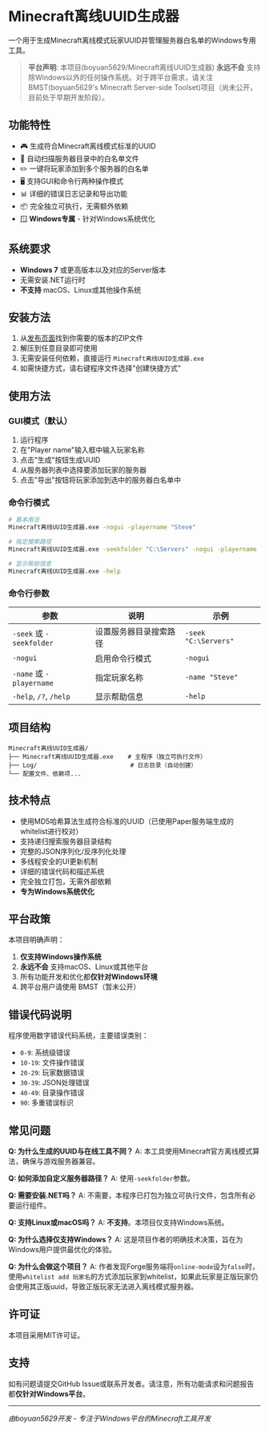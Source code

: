 # Minecraft离线UUID生成器

一个用于生成Minecraft离线模式玩家UUID并管理服务器白名单的Windows专用工具。

> **平台声明**: 本项目(boyuan5629/Minecraft离线UUID生成器) **永远不会** 支持除Windows以外的任何操作系统。对于跨平台需求，请关注 BMST(boyuan5629's Minecraft Server-side Toolset)项目（尚未公开，目前处于早期开发阶段）。

## 功能特性

- 🎮 生成符合Minecraft离线模式标准的UUID
- 📁 自动扫描服务器目录中的白名单文件
- ✏️ 一键将玩家添加到多个服务器的白名单
- 🖥️ 支持GUI和命令行两种操作模式
- 📊 详细的错误日志记录和导出功能
- 📦 完全独立可执行，无需额外依赖
- 🪟 **Windows专属** - 针对Windows系统优化

## 系统要求

- **Windows 7** 或更高版本以及对应的Server版本
- 无需安装.NET运行时
- **不支持** macOS、Linux或其他操作系统

## 安装方法

1. 从[发布页面](https://github.com/boyuan5629/boyuan5629-s-Minecraft-offline-UUID-generator/releases/tag/minecraft-server)找到你需要的版本的ZIP文件
2. 解压到任意目录即可使用
3. 无需安装任何依赖，直接运行 `Minecraft离线UUID生成器.exe`
4. 如需快捷方式，请右键程序文件选择"创建快捷方式"

## 使用方法

### GUI模式（默认）

1. 运行程序
2. 在"Player name"输入框中输入玩家名称
3. 点击"生成"按钮生成UUID
4. 从服务器列表中选择要添加玩家的服务器
5. 点击"导出"按钮将玩家添加到选中的服务器白名单中

### 命令行模式

```bash
# 基本用法
Minecraft离线UUID生成器.exe -nogui -playername "Steve"

# 指定搜索路径
Minecraft离线UUID生成器.exe -seekfolder "C:\Servers" -nogui -playername "Alex"

# 显示帮助信息
Minecraft离线UUID生成器.exe -help
```

### 命令行参数

| 参数 | 说明 | 示例 |
|------|------|------|
| `-seek` 或 `-seekfolder` | 设置服务器目录搜索路径 | `-seek "C:\Servers"` |
| `-nogui` | 启用命令行模式 | `-nogui` |
| `-name` 或 `-playername` | 指定玩家名称 | `-name "Steve"` |
| `-help`, `/?`, `/help` | 显示帮助信息 | `-help` |

## 项目结构

```
Minecraft离线UUID生成器/
├── Minecraft离线UUID生成器.exe    # 主程序（独立可执行文件）
├── Log/                          # 日志目录（自动创建）
└── 配置文件、依赖项...
```

## 技术特点

- 使用MD5哈希算法生成符合标准的UUID（已使用Paper服务端生成的whitelist进行校对）
- 支持递归搜索服务器目录结构
- 完整的JSON序列化/反序列化处理
- 多线程安全的UI更新机制
- 详细的错误代码和描述系统
- 完全独立打包，无需外部依赖
- **专为Windows系统优化**

## 平台政策

本项目明确声明：

1. **仅支持Windows操作系统**
2. **永远不会** 支持macOS、Linux或其他平台
3. 所有功能开发和优化都**仅针对Windows环境**
4. 跨平台用户请使用 BMST（暂未公开）

## 错误代码说明

程序使用数字错误代码系统，主要错误类别：

- `0-9`: 系统级错误
- `10-19`: 文件操作错误
- `20-29`: 玩家数据错误
- `30-39`: JSON处理错误
- `40-49`: 目录操作错误
- `90`: 多重错误标识

## 常见问题

**Q: 为什么生成的UUID与在线工具不同？**
A: 本工具使用Minecraft官方离线模式算法，确保与游戏服务器兼容。

**Q: 如何添加自定义服务器路径？**
A: 使用`-seekfolder`参数。

**Q: 需要安装.NET吗？**
A: 不需要，本程序已打包为独立可执行文件，包含所有必要运行组件。

**Q: 支持Linux或macOS吗？**
A: **不支持**。本项目仅支持Windows系统。

**Q: 为什么选择仅支持Windows？**
A: 这是项目作者的明确技术决策，旨在为Windows用户提供最优化的体验。

**Q: 为什么会做这个项目？**
A: 作者发现Forge服务端将`online-mode`设为`false`时，使用`whitelist add 玩家名`的方式添加玩家到whitelist，如果此玩家是正版玩家仍会使用其正版uuid，导致正版玩家无法进入离线模式服务器。

## 许可证

本项目采用MIT许可证。

## 支持

如有问题请提交GitHub Issue或联系开发者。请注意，所有功能请求和问题报告都**仅针对Windows平台**。

---

*由boyuan5629开发 - 专注于Windows平台的Minecraft工具开发*